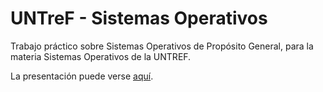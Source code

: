 # UNTreF - Sistemas Operativos

Trabajo práctico sobre Sistemas Operativos de Propósito General, para la materia Sistemas Operativos de la UNTREF.

La presentación puede verse [aquí](https://tiagox.github.io/untref-ssoo-sopg).
